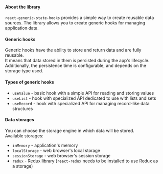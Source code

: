 #### About the library
`react-generic-state-hooks` provides a simple way to create reusable data sources.
The library allows you to create generic hooks for managing application data.

#### Generic hooks
Generic hooks have the ability to store and return data and are fully reusable.<br/>
It means that data stored in them is persisted during the app's lifecycle.<br/>
Additionally, the persistence time is configurable, and depends on the storage type used.

#### Types of generic hooks

* `useValue` - basic hook with a simple API for reading and storing values
* `useList` - hook with specialized API dedicated to use with lists and sets
* `useRecord` - hook with specialized API for managing record-like data structures

#### Data storages
You can choose the storage engine in which data will be stored. <br/>Available storages:

* `inMemory` - application's memory
* `localStorage` - web browser's local storage
* `sessionStorage` - web browser's session storage
* `redux` - Redux library (`react-redux` needs to be installed to use Redux as a storage)
